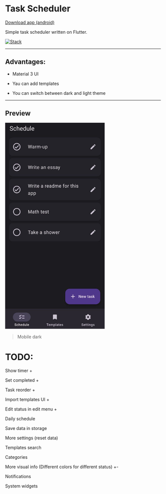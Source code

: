 # Task Scheduler

[Download app (android)](https://github.com/Gjils/task-scheduler/blob/main/preview/task-scheduler.apk)

Simple task scheduler written on Flutter.

[![Stack](https://skillicons.dev/icons?i=flutter)](https://skillicons.dev)

---

## Advantages:

- Material 3 UI

- Yau can add templates

- You can switch between dark and light theme

---

## Preview

<img src="https://github.com/Gjils/task-scheduler/blob/main/preview/mobile-dark.jpg" alt="Mobile dark" width="322"/>

> Mobile dark

# TODO:

Show timer +

Set completed +

Task reorder +

Import templates UI +

Edit status in edit menu +

Daily schedule

Save data in storage

More settings (reset data)

Templates search

Categories

More visual info (Different colors for different status) +-

Notifications

System widgets
